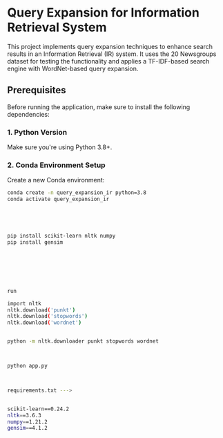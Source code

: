 # Query Expansion for Information Retrieval System

This project implements query expansion techniques to enhance search results in an Information Retrieval (IR) system. It uses the 20 Newsgroups dataset for testing the functionality and applies a TF-IDF-based search engine with WordNet-based query expansion.

## Prerequisites

Before running the application, make sure to install the following dependencies:

### 1. **Python Version**
Make sure you're using Python 3.8+.

### 2. **Conda Environment Setup**

Create a new Conda environment:

```bash
conda create -n query_expansion_ir python=3.8
conda activate query_expansion_ir





pip install scikit-learn nltk numpy
pip install gensim







run 

import nltk
nltk.download('punkt')
nltk.download('stopwords')
nltk.download('wordnet')


python -m nltk.downloader punkt stopwords wordnet



python app.py



requirements.txt --->


scikit-learn==0.24.2
nltk==3.6.3
numpy==1.21.2
gensim==4.1.2

